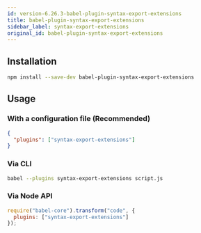 ```yaml
---
id: version-6.26.3-babel-plugin-syntax-export-extensions
title: babel-plugin-syntax-export-extensions
sidebar_label: syntax-export-extensions
original_id: babel-plugin-syntax-export-extensions
---
```


## Installation

```sh
npm install --save-dev babel-plugin-syntax-export-extensions
```

## Usage

### With a configuration file (Recommended)

```json
{
  "plugins": ["syntax-export-extensions"]
}
```

### Via CLI

```sh
babel --plugins syntax-export-extensions script.js
```

### Via Node API

```javascript
require("babel-core").transform("code", {
  plugins: ["syntax-export-extensions"]
});
```

